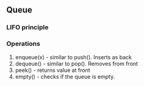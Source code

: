 ## Queue

### LIFO principle 


### Operations

1. enqueue(x) - similar to push(). Inserts as back
2. dequeue() - similar to pop(). Removes from front
3. peek() - returns value at front
4. empty() - checks if the queue is empty.